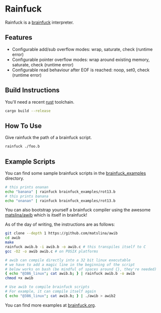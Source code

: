 # Rainfuck
Rainfuck is a [brainfuck](https://en.wikipedia.org/wiki/Brainfuck) interpreter.

## Features
- Configurable add/sub overflow modes: wrap, saturate, check (runtime error)
- Configurable pointer overflow modes: wrap around existing memory, saturate, check (runtime error)
- Configurable read behaviour after EOF is reached: noop, set0, check (runtime error)

## Build Instructions
You'll need a recent [rust](https://www.rust-lang.org) toolchain.

```sh
cargo build --release
```

## How To Use
Give rainfuck the path of a brainfuck script.

```sh
rainfuck ./foo.b
```

## Example Scripts
You can find some sample brainfuck scripts in the [brainfuck_examples](brainfuck_examples/) directory.

```sh
# this prints onanan
echo "banana" | rainfuck brainfuck_examples/rot13.b
# this prints banana
echo "onanan" | rainfuck brainfuck_examples/rot13.b
```

You can also bootstrap yourself a brainfuck compiler using the awesome [matslina/awib](https://github.com/matslina/awib) which is itself in brainfuck!

As of the day of writing, the instructions are as follows:

```sh
git clone --depth 1 https://github.com/matslina/awib
cd awib
make
rainfuck awib.b -i awib.b -o awib.c # this transpiles itself to C
gcc -O2 -o awib awib.c # on POSIX platforms

# awib can compile directly into a 32 bit linux executable
# we have to add a magic line in the beginning of the script
# below works on bash (be mindful of spaces around {}, they're needed)
{ echo "@386_linux"; cat awib.b; } | rainfuck awib.b -o awib
chmod +x awib

# Use awib to compile brainfuck scripts
# For example, it can compile itself again
{ echo "@386_linux"; cat awib.b; } | ./awib > awib2
```

You can find more examples at [brainfuck.org](www.brainfuck.org).
